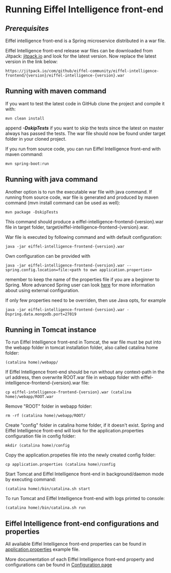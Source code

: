 # Running Eiffel Intelligence front-end

## _Prerequisites_

Eiffel intelligence front-end is a Spring microservice distributed in a war file.

Eiffel Intelligence front-end release war files can be downloaded from Jitpack:
[jitpack.io](https://jitpack.io/#eiffel-community/eiffel-intelligence-frontend) and look for the
latest version. Now replace the latest version in the link below:

    https://jitpack.io/com/github/eiffel-community/eiffel-intelligence-frontend/{version}/eiffel-intelligence-{version}.war

## Running with maven command

If you want to test the latest code in GitHub clone the project and compile it
with:

    mvn clean install

append **_-DskipTests_** if you want to skip the tests since the latest on
master always has passed the tests. The war file should now be found under
target folder in your cloned project.

If you run from source code, you can run Eiffel Intelligence front-end with maven command:

    mvn spring-boot:run

## Running with java command

Another option is to run the executable war file with java command.
If running from source code, war file is generated and produced by maven command (mvn install command can be used as well):

    mvn package -DskipTests

This command should produce a eiffel-intelligence-frontend-{version}.war file in target folder, target/eiffel-intelligence-frontend-{version}.war.

War file is executed by following command and with default configuration:

    java -jar eiffel-intelligence-frontend-{version}.war

Own configuration can be provided with

    java -jar eiffel-intelligence-frontend-{version}.war --spring.config.location=file:<path to own application.properties>

remember to keep the name of the properties file if you are a beginner to
Spring. More advanced Spring user can look [here](https://docs.spring.io/spring-boot/docs/current/reference/html/boot-features-external-config.html)
for more information about using external configuration.

If only few properties need to be overriden, then use Java opts, for example

    java -jar eiffel-intelligence-frontend-{version}.war -Dspring.data.mongodb.port=27019


## Running in Tomcat instance

To run Eiffel Intelligence front-end in Tomcat, the war file must be put into the webapp folder in tomcat installation folder, also called catalina home folder:

    (catalina home)/webapp/

If Eiffel Intelligence front-end should be run without any context-path in the url address, then overwrite ROOT.war file in webapp folder with eiffel-intelligence-frontend-{version}.war file:

    cp eiffel-intelligence-frontend-{version}.war (catalina home)/webapp/ROOT.war

Remove "ROOT" folder in webapp folder:

    rm -rf (catalina home)/webapp/ROOT/

Create "config" folder in catalina home folder, if it doesn't exist. Spring and Eiffel Intelligence front-end will look for the application.properties configuration file in config folder:

    mkdir (catalina home)/config

Copy the application.propeties file into the newly created config folder:
    
    cp application.properties (catalina home)/config

Start Tomcat and Eiffel Intelligence front-end in background/daemon mode by executing command:

    (catalina home)/bin/catalina.sh start

To run Tomcat and Eiffel Intelligence front-end with logs printed to console:
    
    (catalina home)/bin/catalina.sh run

## Eiffel Intelligence front-end configurations and properties

All available Eiffel Intelligence front-end properties can be found in [application.properties](https://github.com/Ericsson/eiffel-intelligence-frontend/blob/master/src/main/resources/application.properties) example file.

More documentation of each Eiffel Intelligence front-end property and configurations can be found in [Configuration page](https://github.com/eiffel-community/eiffel-intelligence-frontend/blob/master/wiki/markdown/configuration.md)
